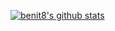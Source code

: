 [![benit8's github stats](https://github-readme-stats.vercel.app/api?username=benit8&show_icons=true&theme=darcula)](https://benito.io)
